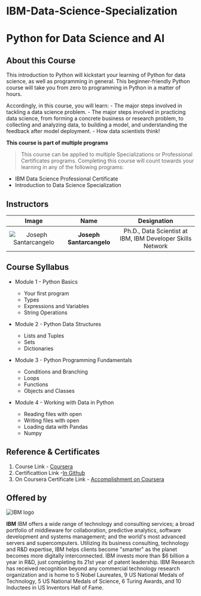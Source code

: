 # IBM-Data-Science-Specialization

# Python for Data Science and AI
## About this Course
This introduction to Python will kickstart your learning of Python for data science, as well as programming in general. This beginner-friendly Python course will take you from zero to programming in Python in a matter of hours.

Accordingly, in this course, you will learn:
    - The major steps involved in tackling a data science problem.
    - The major steps involved in practicing data science, from forming a concrete business or research problem, to collecting and analyzing data, to building a model, and understanding the feedback after model deployment.
    - How data scientists think!

**This course is part of multiple programs**
> This course can be applied to multiple Specializations or Professional Certificates programs. Completing this course will count towards your learning in any of the following programs:
* IBM Data Science Professional Certificate
* Introduction to Data Science Specialization

## Instructors
| **Image**        | **Name**           | **Designation**  |
| :-------------: |:-------------:|:-----:|
| ![Joseph Santarcangelo](https://github.com/Ashleshk/IBM-Data-Science-Specialization-Coursera/blob/master/resources/joseph.jpg)    | **Joseph Santarcangelo**     |  Ph.D., Data Scientist at IBM, IBM Developer Skills Network |


## Course Syllabus
* Module 1 - Python Basics
    * Your first program
	* Types
	* Expressions and Variables
	* String Operations

* Module 2 - Python Data Structures
	* Lists and Tuples
	* Sets
	* Dictionaries

* Module 3 - Python Programming Fundamentals
	* Conditions and Branching
	* Loops
	* Functions
	* Objects and Classes

* Module 4 - Working with Data in Python
	* Reading files with open
	* Writing files with open
	* Loading data with Pandas
	* Numpy 


## Reference & Certificates
1. Course Link - [Coursera](https://www.coursera.org/learn/data-science-methodology?specialization=ibm-data-science)
2. Certificattion Link -[In Github](https://github.com/Ashleshk/IBM-Data-Science-Specialization-Coursera/blob/master/Certificate-3%20Data%20Science%20Methodology.pdf)
3. On Coursera Certificate Link - [Accomplishment on Coursera](https://coursera.org/share/ae604083903a06382e48c0b515616d63)

## Offered by
![IBM logo](https://github.com/Ashleshk/IBM-Data-Science-Specialization-Coursera/blob/master/IBM-Logo-Blk---Square.png)

**IBM**
IBM offers a wide range of technology and consulting services; a broad portfolio of middleware for collaboration, predictive analytics, software development and systems management; and the world's most advanced servers and supercomputers. Utilizing its business consulting, technology and R&D expertise, IBM helps clients become "smarter" as the planet becomes more digitally interconnected. IBM invests more than $6 billion a year in R&D, just completing its 21st year of patent leadership. IBM Research has received recognition beyond any commercial technology research organization and is home to 5 Nobel Laureates, 9 US National Medals of Technology, 5 US National Medals of Science, 6 Turing Awards, and 10 Inductees in US Inventors Hall of Fame.